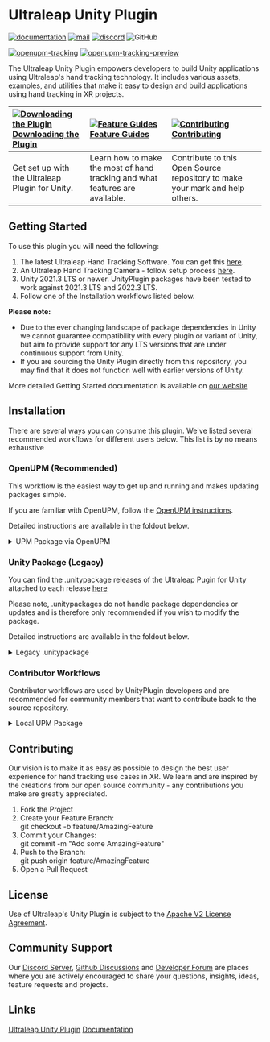 <!--links-->
[apache]: http://www.apache.org/licenses/LICENSE-2.0 "Apache V2 License"

[documentation]: https://docs.ultraleap.com/unity-api/ "Ultraleap UnityPlugin Documentation"
[xr-guidelines]: https://docs.ultraleap.com/xr-guidelines/ "XR Guidelines"

[developer-site]: https://developer.leapmotion.com/ "Ultraleap Developer Site"
[developer-site-tracking-software]: https://developer.leapmotion.com/tracking-software-download "Ultraleap Tracking Software"
[developer-site-setup-camera]: https://developer.leapmotion.com/setup-camera "Ultraleap Setup Camera"
[developer-site-unity]: https://developer.leapmotion.com/unity/ "Ultraleap Developer site - Unity"
[developer-forum]: https://forums.leapmotion.com/ "Developer Forum"
[discord]: https://discord.com/invite/3VCndThqxS "Discord Server"
[github-discussions]: https://github.com/ultraleap/UnityPlugin/discussions "Github Discussions"

[releases]: https://github.com/ultraleap/UnityPlugin/releases "UnityPlugin releases"
[repository-url]: https://github.com/ultraleap/UnityPlugin.git "Repository URL"
[repository-tags]: https://github.com/ultraleap/UnityPlugin/tags "UnityPlugin tags"

[upgrade-urp]: https://docs.unity3d.com/Packages/com.unity.render-pipelines.universal@7.1/manual/upgrading-your-shaders.html "Unity URP Upgrade Documentation"
[upgrade-hdrp]: https://docs.unity3d.com/Packages/com.unity.render-pipelines.high-definition@7.1/manual/Upgrading-To-HDRP.html "Unity HDRP Upgrade Documentation"
[upgrade-xr]: https://docs.unity3d.com/Manual/configuring-project-for-xr.html "Unity XR Upgrade Documentation"
[package-manager]: https://docs.unity3d.com/Manual/Packages.html "Unity Package Manager Documentation"
[upm-giturl-installing]: https://docs.unity3d.com/Manual/upm-ui-giturl.html "Installing a UPM package from a Git URL"
[upm-giturl-dependencies]: https://docs.unity3d.com/Manual/upm-git.html "UPM Git dependencies"
[upm-giturl-revision]: https://docs.unity3d.com/Manual/upm-git.html#revision "Targeting a specific revision"
[upm-giturl-locks]: https://docs.unity3d.com/Manual/upm-git.html#git-locks "Locked Git dependencies"
[upm-localpath]: https://docs.unity3d.com/Manual/upm-localpath.html "UPM local packages"
[upm-troubleshooting]: https://docs.unity3d.com/Manual/upm-errors.html "UPM Troubleshooting Page"
[oculus-xr-documentation]: http://docs.unity3d.com/Packages/com.unity.xr.oculus@1.4/manual/index.html "Oculus XR package"

[openupm-cli]: https://openupm.com/docs/getting-started.html#installing-openupm-cli "OpenUPM CLI"

<!--content-->
# Ultraleap Unity Plugin

[![documentation](https://img.shields.io/badge/Documentation-docs.ultraleap.com-00cf75)][documentation]
[![mail](https://img.shields.io/badge/Contact-support%40ultraleap.com-00cf75)](mailto:support@ultraleap.com)
[![discord](https://img.shields.io/badge/Discord-Server-blueviolet)][discord]
![GitHub](https://img.shields.io/github/license/ultraleap/UnityPlugin)

[![openupm-tracking](https://img.shields.io/npm/v/com.ultraleap.tracking?label=OpenUPM%20Tracking&registry_uri=https://package.openupm.com)](https://openupm.com/packages/com.ultraleap.tracking/)
[![openupm-tracking-preview](https://img.shields.io/npm/v/com.ultraleap.tracking.preview?label=OpenUPM%20Tracking%20Preview&registry_uri=https://package.openupm.com)](https://openupm.com/packages/com.ultraleap.tracking.preview/)

The Ultraleap Unity Plugin empowers developers to build Unity applications using Ultraleap's hand tracking technology. It includes various assets, examples, and utilities that make it easy to design and build applications using hand tracking in XR projects.

| [![Downloading the Plugin](Markdown/images/UL-Icon.png)](#Installation)<br/>[Downloading the Plugin](#Installation)| [![Feature Guides](Markdown/images/UL-Icon2.png)](https://docs.ultraleap.com/unity-api/#)<br/>[Feature Guides](https://docs.ultraleap.com/unity-api/#)| [![Contributing](Markdown/images/UL-Icon3.png)](#Contributing)<br/>[Contributing](#Contributing)|
|:---|:---|:---|
| Get set up with the Ultraleap Plugin for Unity.| Learn how to make the most of hand tracking and what features are available.| Contribute to this Open Source repository to make your mark and help others. |

## Getting Started

To use this plugin you will need the following:

1. The latest Ultraleap Hand Tracking Software. You can get this [here][developer-site-tracking-software].
2. An Ultraleap Hand Tracking Camera - follow setup process [here][developer-site-setup-camera].
3. Unity 2021.3 LTS or newer. UnityPlugin packages have been tested to work against 2021.3 LTS and 2022.3 LTS.
5. Follow one of the Installation workflows listed below.

**Please note:**

- Due to the ever changing landscape of package dependencies in Unity we cannot guarantee compatibility with every plugin or variant of Unity, but aim to provide support for any LTS versions that are under continuous support from Unity.
- If you are sourcing the Unity Plugin directly from this repository, you may find that it does not function well with earlier versions of Unity.

More detailed Getting Started documentation is available on [our website][documentation]

## Installation

There are several ways you can consume this plugin. We've listed several recommended workflows for different users below. This list is by no means exhaustive

### OpenUPM (Recommended)

This workflow is the easiest way to get up and running and makes updating packages simple.

If you are familiar with OpenUPM, follow the [OpenUPM instructions](https://openupm.com/packages/com.ultraleap.tracking/#modal-manualinstallation).

Detailed instructions are available in the foldout below.

<details>
<summary> UPM Package via OpenUPM </summary>

#### OpenUPM Setup

Setup only needs to be performed once per Unity project.
In `Edit -> Project Settings -> Package Manager`, add a new scoped registry with the following details:

    Name: Ultraleap
    URL: https://package.openupm.com
    Scope(s): com.ultraleap
  
  ![scoped_registry.png](Markdown/images/scopedregistry.png)

#### OpenUPM Adding, Upgrading or Removing Packages

  Open the Package Manager (`Window -> Package Manager`) and navigate to "My Registries" in the dropdown at the top left of the window.

  ![my_registries.png](Markdown/images/myregistries.png)

  Ultraleap UPM packages should be available in the list. Click on the package you wish to install/modify.
  
  Note: Ultraleap Tracking contains the Core, Hands and Interaction Engine modules. There are older packages created independently by a third party for these modules that are no longer updated.

  ![packagelist.png](Markdown/images/packagelist.png)

  (Optional) When clicking the package, it will automatically select the latest version. If you want to pick or change to a different version, click the arrow on the left of the package name and then "See all versions".

  ![packageversions.png](Markdown/images/packageversions.png)

  The package can be installed or removed using buttons in the bottom right. (The install button is replaced with "Upgrade to \<version\>" if the package is currently installed)

  ![packageinstall.png](Markdown/images/packageinstall.png)

#### OpenUPM CLI

If you prefer to use a CLI to modify your packages or need to be able to perform actions from a terminal (e.g. CI) then you may find the OpenUPM CLI helpful.
See [Getting Started with OpenUPM-CLI][openupm-cli].

</details>

### Unity Package (Legacy)

You can find the .unitypackage releases of the Ultraleap Pugin for Unity attached to each release [here](https://github.com/ultraleap/UnityPlugin/releases)

Please note, .unitypackages do not handle package dependencies or updates and is therefore only recommended if you wish to modify the package.

Detailed instructions are available in the foldout below.

<details>
<summary> Legacy .unitypackage </summary>

#### .unitypackage Summary

.unitypackage files are the legacy consumption method available if you prefer it or which still can be helpful if you:

1. need to modify the package content _and_
2. don't expect to upgrade to a newer version

> If you don't need to modify package content, the OpenUPM Consumer workflow is recommended.
> If you do and expect to upgrade to a newer version, the Local UPM Package Contributor workflow is recommended as it enables you to version control your changes using git and resolve any potential conflicts when upgrading.

#### .unitypackage Adding

1. Import the package (`Assets -> Import Package -> Custom Package`) which can be downloaded from [our Unity developer site][developer-site-unity] or the [releases section][releases] of this repository.

#### .unitypackage Upgrading

1. (Optional) If you have made any changes to a package you may want to save those changes elsewhere.
1. Delete the package content you want to upgrade from `Assets/ThirdParty/Ultraleap`.
1. Import the .unitypackage you wish to change to.

#### .unitypackage Removing

1. Delete the package you want to remove from `Assets/ThirdParty/Ultraleap`.

</details>

### Contributor Workflows

Contributor workflows are used by UnityPlugin developers and are recommended for community members that want to contribute back to the source repository.

<details>
<summary> Local UPM Package </summary>

#### Local UPM Package Summary

This workflow takes a few steps to setup and enables you to:

- Modify UPM package content from within one (or many) Unity project(s).
- Manage changes using git.
- Contribute changes back to the remote repository.

#### Local UPM Package Setup

1. Clone or submodule the [repository][repository-url].
    1. The repository should not be cloned/submoduled into Unity reserved project folders, i.e. Assets, Library, ProjectSettings or Packages. Creating another folder such as "LocalPackages" is recommended.
    1. (Note) If you don't plan to share your project and would like to use the same UPM packages across multiple Unity projects it may be ideal to clone to a common place on your machine.

#### Local UPM Package Adding

You can add packages from the repository to your project in one of two ways:

1. (Sharable) Edit your project manifest.json (`Project/Packages/manifest.json`) to add the relative paths from your Unity project's Packages folder to the Packages in the repository Packages folder.
      For more information see the [Unity Manual][upm-localpath].
      Below is an example if you had cloned the repository to LocalPackages within your Unity project.

       "com.ultraleap.tracking": "file:../LocalPackages/unityplugin/Packages/Tracking",
       "com.ultraleap.tracking.preview": "file:../LocalPackages/unityplugin/Packages/Tracking Preview",

1. (Not sharable) Open the package manager (`Window -> Package Manager`) and click "Add package from disk…". Point it to the desired package within the repository `Packages` folder.
Repeat to add all the packages you want to reference locally.
*This will use an absolute file path from your machine, so will not be a sharable solution without modifying the path to work on the new machine.*

#### Local UPM Package Upgrading

Changing package versions is done through the git repository itself. Released versions can be found by checking the repository tags.

#### Local UPM Package Removing

1. Open the package manager (`Window -> Package Manager`).
1. Navigate to "In Project" in the dropdown. ![packagesinproject.png](Markdown/images/packagesinproject.png)
1. Select the package you want to remove and click remove in the bottom right.

</details>

## Contributing

Our vision is to make it as easy as possible to design the best user experience for hand tracking use cases in XR. We learn and are inspired by the creations from our open source community - any contributions you make are greatly appreciated.

1. Fork the Project
2. Create your Feature Branch:  
    git checkout -b feature/AmazingFeature
3. Commit your Changes:  
    git commit -m "Add some AmazingFeature"
4. Push to the Branch:  
    git push origin feature/AmazingFeature
5. Open a Pull Request

## License

Use of Ultraleap's Unity Plugin is subject to the [Apache V2 License Agreement][apache].

## Community Support

Our [Discord Server][discord], [Github Discussions][github-discussions] and [Developer Forum][developer-forum] are places where you are actively encouraged to share your questions, insights, ideas, feature requests and projects.

## Links

[Ultraleap Unity Plugin][repository-url]
[Documentation][documentation]
